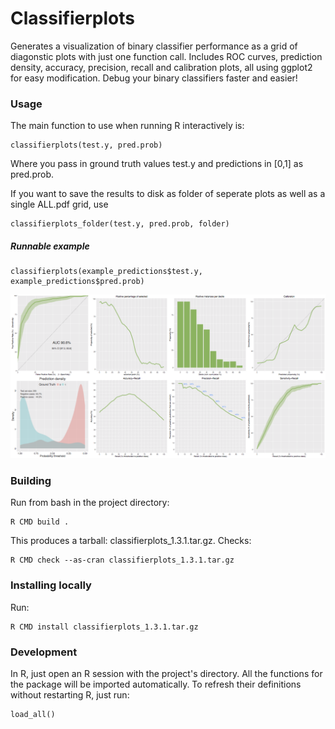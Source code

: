 # Classifierplots

Generates a visualization of binary classifier performance as a grid of diagonstic plots with just one function call. Includes ROC curves, prediction density, accuracy, precision, recall and calibration plots, all using ggplot2 for easy modification.
Debug your binary classifiers faster and easier!

### Usage

The main function to use when running R interactively is:

	classifierplots(test.y, pred.prob)
		
Where you pass in ground truth values test.y and predictions in [0,1] as pred.prob.

If you want to save the results to disk as folder of seperate plots as well as a single ALL.pdf grid, use 

	classifierplots_folder(test.y, pred.prob, folder)

##### Runnable example

	classifierplots(example_predictions$test.y, example_predictions$pred.prob) 
 
![Example](/man/figures/example.png?raw=true "Example")
	
### Building

Run from bash in the project directory:

    R CMD build .
        
This produces a tarball: classifierplots_1.3.1.tar.gz. Checks:
    
	R CMD check --as-cran classifierplots_1.3.1.tar.gz
	
### Installing locally

Run:
    
    R CMD install classifierplots_1.3.1.tar.gz


### Development

In R, just open an R session with the project's directory. All the functions for the package will be imported automatically. To refresh their definitions without restarting R, just run:

	load_all()

